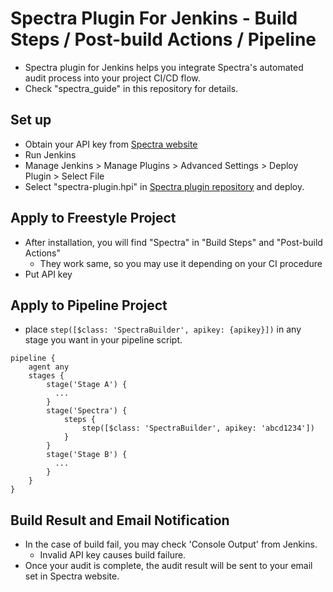 # Spectra Plugin For Jenkins - Build Steps / Post-build Actions / Pipeline

-   Spectra plugin for Jenkins helps you integrate Spectra's automated audit process into your project CI/CD flow.
-   Check "spectra\_guide" in this repository for details.

## Set up

-   Obtain your API key from [Spectra website](https://spectra-space.io/)
-   Run Jenkins
-   Manage Jenkins > Manage Plugins > Advanced Settings > Deploy Plugin > Select File
-   Select "spectra-plugin.hpi" in [Spectra plugin repository](https://github.com/spark63/Jenkins-Plugin) and deploy.

## Apply to Freestyle Project

-   After installation, you will find "Spectra" in "Build Steps" and "Post-build Actions"
    -   They work same, so you may use it depending on your CI procedure
-   Put API key

## Apply to Pipeline Project

-   place `step([$class: 'SpectraBuilder', apikey: {apikey}])` in any stage you want in your pipeline script.

```shell
pipeline {
    agent any
    stages {
        stage('Stage A') {
          ...
        }
        stage('Spectra') {
            steps {
                step([$class: 'SpectraBuilder', apikey: 'abcd1234'])
            }
        }
        stage('Stage B') {
          ...
        }
    }
}

```

## Build Result and Email Notification

-   In the case of build fail, you may check 'Console Output' from Jenkins.
    -   Invalid API key causes build failure.
-   Once your audit is complete, the audit result will be sent to your email set in Spectra website.
